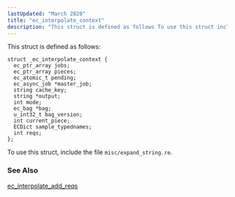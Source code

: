 ```yaml
---
lastUpdated: "March 2020"
title: "ec_interpolate_context"
description: "This struct is defined as follows To use this struct include the file misc expand string re ec interpolate add reqs..."
---
```


This struct is defined as follows:

```
struct _ec_interpolate_context {
  ec_ptr_array jobs;
  ec_ptr_array pieces;
  ec_atomic_t pending;
  ec_async_job *master_job;
  string cache_key;
  string *output;
  int mode;
  ec_bag *bag;
  u_int32_t bag_version;
  int current_piece;
  ECDict sample_typednames;
  int reqs;
};
```

To use this struct, include the file `misc/expand_string.re`.

### <a name="idp45367952"></a> See Also

[ec_interpolate_add_reqs](/momentum/3/3-api/apis-ec-interpolate-add-reqs)